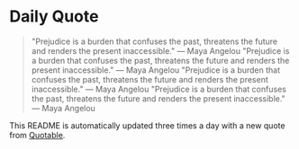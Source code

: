 # Daily Quote

> "Prejudice is a burden that confuses the past, threatens the future and renders the present inaccessible."
> — Maya Angelou
> "Prejudice is a burden that confuses the past, threatens the future and renders the present inaccessible."
> — Maya Angelou
> "Prejudice is a burden that confuses the past, threatens the future and renders the present inaccessible."
> — Maya Angelou
> "Prejudice is a burden that confuses the past, threatens the future and renders the present inaccessible."
> — Maya Angelou

This README is automatically updated three times a day with a new quote from [Quotable](https://github.com/lukePeavey/quotable).
